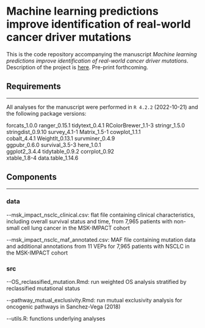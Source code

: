 # Machine learning predictions improve identification of real-world cancer driver mutations

This is the code repository accompanying the manuscript *Machine learning predictions improve identification of real-world cancer driver mutations*. Description of the project is [here](https://www.abstractsonline.com/pp8/#!/20272/presentation/9170). Pre-print forthcoming.

## Requirements

***

All analyses for the manuscript were performed in `R 4.2.2` (2022-10-21) and the following package versions:

forcats_1.0.0      ranger_0.15.1      tidytext_0.4.1
RColorBrewer_1.1-3 stringr_1.5.0      stringdist_0.9.10 
survey_4.1-1       Matrix_1.5-1       cowplot_1.1.1     
cobalt_4.4.1       WeightIt_0.13.1    survminer_0.4.9   
ggpubr_0.6.0       survival_3.5-3     here_1.0.1        
ggplot2_3.4.4      tidytable_0.9.2    corrplot_0.92     
xtable_1.8-4       data.table_1.14.6

## Components

***

### data

--msk_impact_nsclc_clinical.csv: flat file containing clinical characteristics, including overall survival status and time, from 7,965 patients with non-small cell lung cancer in the MSK-IMPACT cohort

--msk_impact_nsclc_maf_annotated.csv: MAF file containing mutation data and additional annotations from 11 VEPs for 7,965 patients with NSCLC in the MSK-IMPACT cohort

### src

--OS_reclassified_mutation.Rmd: run weighted OS analysis stratified by reclassified mutational status

--pathway_mutual_exclusivity.Rmd: run mutual exclusivity analysis for oncogenic pathways in Sanchez-Vega (2018)

--utils.R: functions underlying analyses



